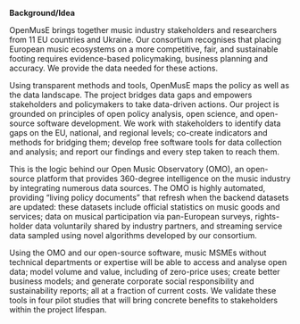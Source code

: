 
**Background/Idea**

OpenMusE brings together music industry stakeholders and researchers from 11 EU countries and Ukraine. Our consortium recognises that placing European music ecosystems on a more competitive, fair, and sustainable footing requires evidence-based policymaking, business planning and accuracy. We provide the data needed for these actions.

Using transparent methods and tools, OpenMusE maps the policy as well as the data landscape. The project bridges data gaps and empowers stakeholders and policymakers to take data-driven actions. Our project is grounded on principles of open policy analysis, open science, and open-source software development. We work with stakeholders to identify data gaps on the EU, national, and regional levels; co-create indicators and methods for bridging them; develop free software tools for data collection and analysis; and report our findings and every step taken to reach them.

This is the logic behind our Open Music Observatory (OMO), an open-source platform that provides 360-degree intelligence on the music industry by integrating numerous data sources. The OMO is highly automated, providing “living policy documents” that refresh when the backend datasets are updated: these datasets include official statistics on music goods and services; data on musical participation via pan-European surveys, rights-holder data voluntarily shared by industry partners, and streaming service data sampled using novel algorithms developed by our consortium.

Using the OMO and our open-source software, music MSMEs without technical departments or expertise will be able to access and analyse open data; model volume and value, including of zero-price uses; create better business models; and generate corporate social responsibility and sustainability reports; all at a fraction of current costs. We validate these tools in four pilot studies that will bring concrete benefits to stakeholders within the project lifespan.